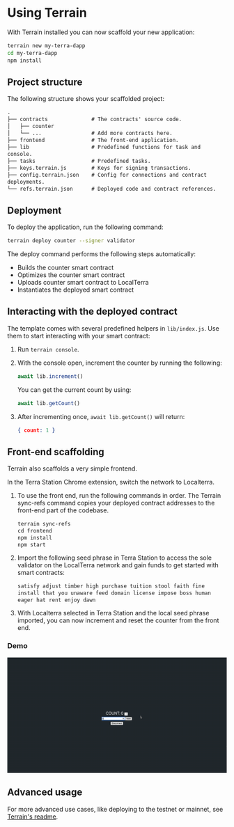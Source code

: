 # Using Terrain

With Terrain installed you can now scaffold your new application:

```sh
terrain new my-terra-dapp
cd my-terra-dapp
npm install
```

## Project structure

The following structure shows your scaffolded project:

```
.
├── contracts              # The contracts' source code.
│   ├── counter
│   └── ...                # Add more contracts here.
├── frontend               # The front-end application.
├── lib                    # Predefined functions for task and console.
├── tasks                  # Predefined tasks.
├── keys.terrain.js        # Keys for signing transactions.
├── config.terrain.json    # Config for connections and contract deployments.
└── refs.terrain.json      # Deployed code and contract references.
```

## Deployment

To deploy the application, run the following command:

```sh
terrain deploy counter --signer validator
```

The deploy command performs the following steps automatically:

* Builds the counter smart contract
* Optimizes the counter smart contract
* Uploads counter smart contract to LocalTerra
* Instantiates the deployed smart contract

## Interacting with the deployed contract

The template comes with several predefined helpers in `lib/index.js`. Use them to start interacting with your smart contract:

1. Run `terrain console`.

2. With the console open, increment the counter by running the following:

   ```JavaScript
   await lib.increment()
   ```

   You can get the current count by using:

   ```JavaScript
   await lib.getCount()
   ```

3. After incrementing once, `await lib.getCount()` will return:

   ```json
   { count: 1 }
   ```

## Front-end scaffolding

Terrain also scaffolds a very simple frontend.

In the Terra Station Chrome extension, switch the network to Localterra.

1. To use the front end, run the following commands in order. The Terrain sync-refs command copies your deployed contract addresses to the front-end part of the codebase.

   ```
   terrain sync-refs
   cd frontend
   npm install
   npm start
   ```

2. Import the following seed phrase in Terra Station to access the sole validator on the LocalTerra network and gain funds to get started with smart contracts:

   ```
   satisfy adjust timber high purchase tuition stool faith fine install that you unaware feed domain license impose boss human eager hat rent enjoy dawn
   ```

3. With Localterra selected in Terra Station and the local seed phrase imported, you can now increment and reset the counter from the front end.

### Demo

![](/img/tut_counter.gif)

## Advanced usage

For more advanced use cases, like deploying to the testnet or mainnet, see [Terrain's readme](https://github.com/iboss-ptk/terrain#readme).
